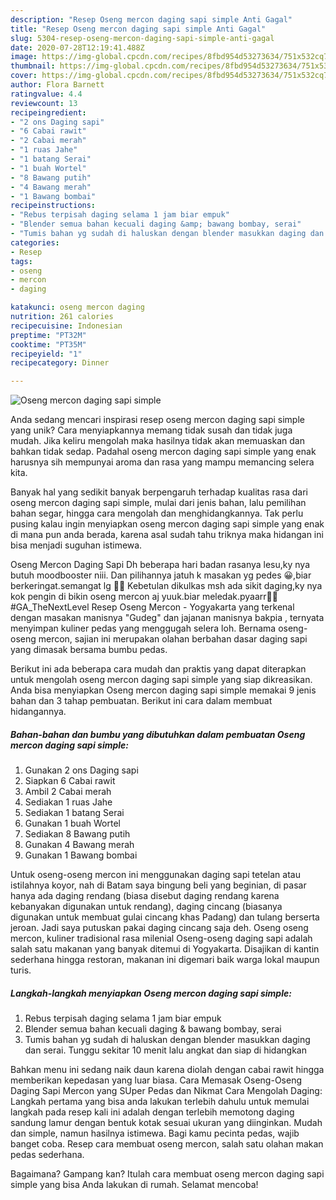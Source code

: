 ```yaml
---
description: "Resep Oseng mercon daging sapi simple Anti Gagal"
title: "Resep Oseng mercon daging sapi simple Anti Gagal"
slug: 5304-resep-oseng-mercon-daging-sapi-simple-anti-gagal
date: 2020-07-28T12:19:41.488Z
image: https://img-global.cpcdn.com/recipes/8fbd954d53273634/751x532cq70/oseng-mercon-daging-sapi-simple-foto-resep-utama.jpg
thumbnail: https://img-global.cpcdn.com/recipes/8fbd954d53273634/751x532cq70/oseng-mercon-daging-sapi-simple-foto-resep-utama.jpg
cover: https://img-global.cpcdn.com/recipes/8fbd954d53273634/751x532cq70/oseng-mercon-daging-sapi-simple-foto-resep-utama.jpg
author: Flora Barnett
ratingvalue: 4.4
reviewcount: 13
recipeingredient:
- "2 ons Daging sapi"
- "6 Cabai rawit"
- "2 Cabai merah"
- "1 ruas Jahe"
- "1 batang Serai"
- "1 buah Wortel"
- "8 Bawang putih"
- "4 Bawang merah"
- "1 Bawang bombai"
recipeinstructions:
- "Rebus terpisah daging selama 1 jam biar empuk"
- "Blender semua bahan kecuali daging &amp; bawang bombay, serai"
- "Tumis bahan yg sudah di haluskan dengan blender masukkan daging dan serai. Tunggu sekitar 10 menit lalu angkat dan siap di hidangkan"
categories:
- Resep
tags:
- oseng
- mercon
- daging

katakunci: oseng mercon daging 
nutrition: 261 calories
recipecuisine: Indonesian
preptime: "PT32M"
cooktime: "PT35M"
recipeyield: "1"
recipecategory: Dinner

---
```



![Oseng mercon daging sapi simple](https://img-global.cpcdn.com/recipes/8fbd954d53273634/751x532cq70/oseng-mercon-daging-sapi-simple-foto-resep-utama.jpg)

Anda sedang mencari inspirasi resep oseng mercon daging sapi simple yang unik? Cara menyiapkannya memang tidak susah dan tidak juga mudah. Jika keliru mengolah maka hasilnya tidak akan memuaskan dan bahkan tidak sedap. Padahal oseng mercon daging sapi simple yang enak harusnya sih mempunyai aroma dan rasa yang mampu memancing selera kita.

Banyak hal yang sedikit banyak berpengaruh terhadap kualitas rasa dari oseng mercon daging sapi simple, mulai dari jenis bahan, lalu pemilihan bahan segar, hingga cara mengolah dan menghidangkannya. Tak perlu pusing kalau ingin menyiapkan oseng mercon daging sapi simple yang enak di mana pun anda berada, karena asal sudah tahu triknya maka hidangan ini bisa menjadi suguhan istimewa.

Oseng Mercon Daging Sapi Dh beberapa hari badan rasanya lesu,ky nya butuh moodbooster niii. Dan pilihannya jatuh k masakan yg pedes 😀,biar berkeringat.semangat lg 💪💪 Kebetulan dikulkas msh ada sikit daging,ky nya kok pengin di bikin oseng mercon aj yuuk.biar meledak.pyaarr🎉🎉 #GA_TheNextLevel Resep Oseng Mercon - Yogyakarta yang terkenal dengan masakan manisnya &#34;Gudeg&#34; dan jajanan manisnya bakpia , ternyata menyimpan kuliner pedas yang menggugah selera loh. Bernama oseng-oseng mercon, sajian ini merupakan olahan berbahan dasar daging sapi yang dimasak bersama bumbu pedas.


Berikut ini ada beberapa cara mudah dan praktis yang dapat diterapkan untuk mengolah oseng mercon daging sapi simple yang siap dikreasikan. Anda bisa menyiapkan Oseng mercon daging sapi simple memakai 9 jenis bahan dan 3 tahap pembuatan. Berikut ini cara dalam membuat hidangannya.

<!--inarticleads1-->

##### Bahan-bahan dan bumbu yang dibutuhkan dalam pembuatan Oseng mercon daging sapi simple:

1. Gunakan 2 ons Daging sapi
1. Siapkan 6 Cabai rawit
1. Ambil 2 Cabai merah
1. Sediakan 1 ruas Jahe
1. Sediakan 1 batang Serai
1. Gunakan 1 buah Wortel
1. Sediakan 8 Bawang putih
1. Gunakan 4 Bawang merah
1. Gunakan 1 Bawang bombai


Untuk oseng-oseng mercon ini menggunakan daging sapi tetelan atau istilahnya koyor, nah di Batam saya bingung beli yang beginian, di pasar hanya ada daging rendang (biasa disebut daging rendang karena kebanyakan digunakan untuk rendang), daging cincang (biasanya digunakan untuk membuat gulai cincang khas Padang) dan tulang berserta jeroan. Jadi saya putuskan pakai daging cincang saja deh. Oseng oseng mercon, kuliner tradisional rasa milenial Oseng-oseng daging sapi adalah salah satu makanan yang banyak ditemui di Yogyakarta. Disajikan di kantin sederhana hingga restoran, makanan ini digemari baik warga lokal maupun turis. 

<!--inarticleads2-->

##### Langkah-langkah menyiapkan Oseng mercon daging sapi simple:

1. Rebus terpisah daging selama 1 jam biar empuk
1. Blender semua bahan kecuali daging &amp; bawang bombay, serai
1. Tumis bahan yg sudah di haluskan dengan blender masukkan daging dan serai. Tunggu sekitar 10 menit lalu angkat dan siap di hidangkan


Bahkan menu ini sedang naik daun karena diolah dengan cabai rawit hingga memberikan kepedasan yang luar biasa. Cara Memasak Oseng-Oseng Daging Sapi Mercon yang SUper Pedas dan Nikmat Cara Mengolah Daging: Langkah pertama yang bisa anda lakukan terlebih dahulu untuk memulai langkah pada resep kali ini adalah dengan terlebih memotong daging sandung lamur dengan bentuk kotak sesuai ukuran yang diinginkan. Mudah dan simple, namun hasilnya istimewa. Bagi kamu pecinta pedas, wajib banget coba. Resep cara membuat oseng mercon, salah satu olahan makan pedas sederhana. 

Bagaimana? Gampang kan? Itulah cara membuat oseng mercon daging sapi simple yang bisa Anda lakukan di rumah. Selamat mencoba!
